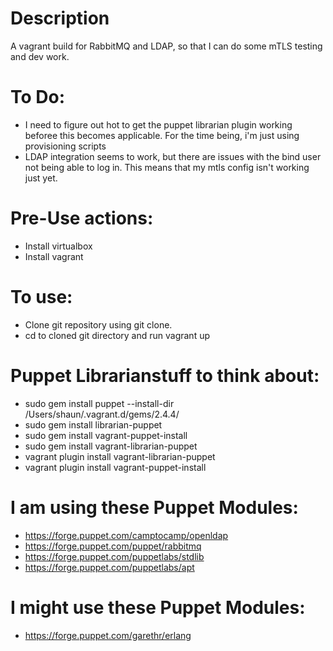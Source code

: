 # Description
A vagrant build for RabbitMQ and LDAP, so that I can do some mTLS testing and dev work.

# To Do:
- I need to figure out hot to get the puppet librarian plugin working beforee this becomes applicable. For the time being, i'm just using provisioning scripts
- LDAP integration seems to work, but there are issues with the bind user not being able to log in. This means that my mtls config isn't working just yet.

# Pre-Use actions:
- Install virtualbox
- Install vagrant

# To use:
- Clone git repository using git clone.
- cd to cloned git directory and run vagrant up

# Puppet Librarianstuff to think about:
- sudo gem install puppet --install-dir /Users/shaun/.vagrant.d/gems/2.4.4/
- sudo gem install librarian-puppet
- sudo gem install vagrant-puppet-install
- sudo gem install vagrant-librarian-puppet
- vagrant plugin install vagrant-librarian-puppet
- vagrant plugin install vagrant-puppet-install

# I am using these Puppet Modules:
- https://forge.puppet.com/camptocamp/openldap
- https://forge.puppet.com/puppet/rabbitmq
- https://forge.puppet.com/puppetlabs/stdlib
- https://forge.puppet.com/puppetlabs/apt

# I might use these Puppet Modules:
- https://forge.puppet.com/garethr/erlang
